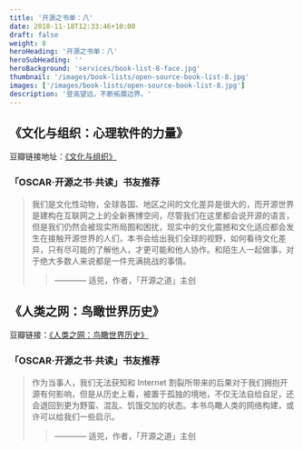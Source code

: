 ```yaml
---
title: '开源之书单：八'
date: 2018-11-18T12:33:46+10:00
draft: false
weight: 8
heroHeading: '开源之书单：八'
heroSubHeading: ''
heroBackground: 'services/book-list-8-face.jpg'
thumbnail: '/images/book-lists/open-source-book-list-8.jpg'
images: ['/images/book-lists/open-source-book-list-8.jpg']
description: '登高望远，不断拓展边界。'
---
```


## 《文化与组织：心理软件的力量》

豆瓣链接地址：[《文化与组织》](https://book.douban.com/subject/32675754/)

### 「OSCAR·开源之书·共读」书友推荐

> 我们是文化性动物，全球各国、地区之间的文化差异是很大的，而开源世界是建构在互联网之上的全新赛博空间，尽管我们在这里都会说开源的语言，但是我们仍然会被现实所局囿和困扰，现实中的文化震撼和文化适应都会发生在接触开源世界的人们，本书会给出我们全球的视野，如何看待文化差异，只有尽可能的了解他人，才更可能和他人协作。和陌生人一起做事，对于绝大多数人来说都是一件充满挑战的事情。
> >  ———— 适兕，作者，「开源之道」主创

## 《人类之网：鸟瞰世界历史》

豆瓣链接：[《人类之网：鸟瞰世界历史》](https://book.douban.com/subject/26990934/)

### 「OSCAR·开源之书·共读」书友推荐

> 作为当事人，我们无法获知和 Internet 割裂所带来的后果对于我们拥抱开源有何影响，但是从历史上看，被置于孤独的境地，不仅无法自给自足，还会退回到更为野蛮、混乱、饥饿交加的状态。本书鸟瞰人类的网络构建，或许可以给我们一些启示。
> >  ———— 适兕，作者，「开源之道」主创